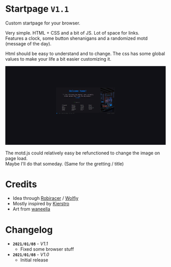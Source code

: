 # Startpage `V1.1`

Custom startpage for your browser.

Very simple. HTML + CSS and a bit of JS. Lot of space for links.<br>
Features a clock, some button shenanigans and a randomized motd (message of the day).

Html should be easy to understand and to change.
The css has some global values to make your life a bit easier customizing it.

![preview](/preview.gif)

The motd.js could relatively easy be refunctioned to change the image on page load.<br>
Maybe I'll do that someday. (Same for the gretting / title)

# Credits

- Idea through [Robiracer](https://anilist.co/user/Robiracer/) / [Wolfiy](https://gitlab.com/wolfiy/wlfys-minimal-startpage)<br>
- Mostly inspired by [Kierstro](https://github.com/Kierstro/startpage)<br>
- Art from [waneella](https://www.pixiv.net/users/6555095)

# Changelog

- **`2021/01/08`** - _V1.1_
  - Fixed some browser stuff
- **`2021/01/08`** - _V1.0_
  - Initial release
